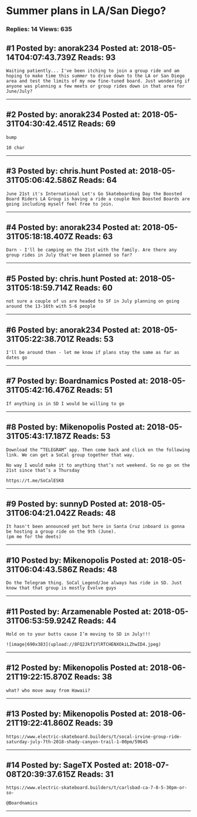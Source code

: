 # Summer plans in LA/San Diego?

### Replies: 14 Views: 635

## \#1 Posted by: anorak234 Posted at: 2018-05-14T04:07:43.739Z Reads: 93

```
Waiting patiently... I've been itching to join a group ride and am hoping to make time this summer to drive down to the LA or San Diego area and test the limits of my now fine-tuned board. Just wondering if anyone was planning a few meets or group rides down in that area for June/July?
```

---
## \#2 Posted by: anorak234 Posted at: 2018-05-31T04:30:42.451Z Reads: 69

```
bump

10 char
```

---
## \#3 Posted by: chris.hunt Posted at: 2018-05-31T05:06:42.586Z Reads: 64

```
June 21st it's International Let's Go Skateboarding Day the Boosted Board Riders LA Group is having a ride a couple Non Boosted Boards are going including myself feel free to join.
```

---
## \#4 Posted by: anorak234 Posted at: 2018-05-31T05:18:18.407Z Reads: 63

```
Darn - I'll be camping on the 21st with the family. Are there any group rides in July that've been planned so far?
```

---
## \#5 Posted by: chris.hunt Posted at: 2018-05-31T05:18:59.714Z Reads: 60

```
not sure a couple of us are headed to SF in July planning on going around the 13-16th with 5-6 people
```

---
## \#6 Posted by: anorak234 Posted at: 2018-05-31T05:22:38.701Z Reads: 53

```
I'll be around then - let me know if plans stay the same as far as dates go
```

---
## \#7 Posted by: Boardnamics Posted at: 2018-05-31T05:42:16.476Z Reads: 51

```
If anything is in SD I would be willing to go
```

---
## \#8 Posted by: Mikenopolis Posted at: 2018-05-31T05:43:17.187Z Reads: 53

```
Download the “TELEGRAM” app. Then come back and click on the following link. We can get a SoCal group together that way. 

No way I would make it to anything that’s not weekend. So no go on the 21st since that’s a Thursday 

https://t.me/SoCalESK8
```

---
## \#9 Posted by: sunnyD Posted at: 2018-05-31T06:04:21.042Z Reads: 48

```
It hasn't been announced yet but here in Santa Cruz inboard is gonna be hosting a group ride on the 9th (June). 
(pm me for the deets)
```

---
## \#10 Posted by: Mikenopolis Posted at: 2018-05-31T06:04:43.586Z Reads: 48

```
Do the Telegram thing. SoCal_Legend/Joe always has ride in SD. Just know that that group is mostly Evolve guys
```

---
## \#11 Posted by: Arzamenable Posted at: 2018-05-31T06:53:59.924Z Reads: 44

```
Hold on to your butts cause I’m moving to SD in July!!!

![image|690x383](upload://8FQ2Jkf1YlRTCHENXOkiLZhwID4.jpeg)
```

---
## \#12 Posted by: Mikenopolis Posted at: 2018-06-21T19:22:15.870Z Reads: 38

```
what? who move away from Hawaii?
```

---
## \#13 Posted by: Mikenopolis Posted at: 2018-06-21T19:22:41.860Z Reads: 39

```
https://www.electric-skateboard.builders/t/socal-irvine-group-ride-saturday-july-7th-2018-shady-canyon-trail-1-00pm/59645
```

---
## \#14 Posted by: SageTX Posted at: 2018-07-08T20:39:37.615Z Reads: 31

```
https://www.electric-skateboard.builders/t/carlsbad-ca-7-8-5-30pm-or-so-

@Boardnamics
```

---
